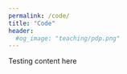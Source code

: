 ```yaml
---
permalink: /code/
title: "Code"
header: 
  #og_image: "teaching/pdp.png"
---
```


Testing content here